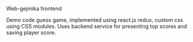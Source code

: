 Web-gejmika frontend

Demo code guess game, implemented using react.js redux, custom css using CSS modules. Uses backend service for presenting top scores and saving player score.

